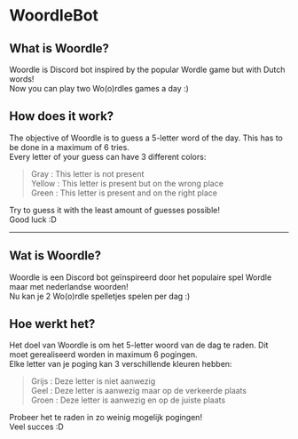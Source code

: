 # WoordleBot
## What is Woordle?
Woordle is Discord bot inspired by the popular Wordle game but with Dutch words!   
Now you can play two Wo(o)rdles games a day :)

## How does it work?
The objective of Woordle is to guess a 5-letter word of the day. This has to be done in a maximum of 6 tries.  
Every letter of your guess can have 3 different colors:

>Gray : This letter is not present   
>Yellow : This letter is present but on the wrong place   
>Green : This letter is present and on the right place   

Try to guess it with the least amount of guesses possible!  
Good luck :D

----------------------------------------------------------------------------------------------
## Wat is Woordle?
Woordle is een Discord bot geïnspireerd door het populaire spel Wordle maar met nederlandse woorden!   
Nu kan je 2 Wo(o)rdle spelletjes spelen per dag :)

## Hoe werkt het?
Het doel van Woordle is om het 5-letter woord van de dag te raden. Dit moet gerealiseerd worden in maximum 6 pogingen.  
Elke letter van je poging kan 3 verschillende kleuren hebben:

>Grijs : Deze letter is niet aanwezig  
>Geel : Deze letter is aanwezig maar op de verkeerde plaats    
>Groen : Deze letter is aanwezig en op de juiste plaats    

Probeer het te raden in zo weinig mogelijk pogingen!  
Veel succes :D

